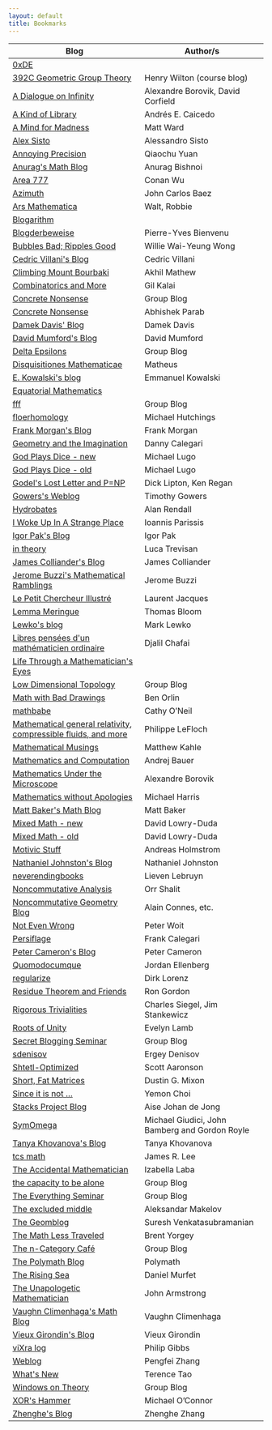 ```yaml
---
layout: default
title: Bookmarks
---
```

Blog | Author/s
-----|---------
[0xDE](http://11011110.livejournal.com/) |	
[392C Geometric Group Theory](https://392c.wordpress.com/) | Henry Wilton (course blog)
[A Dialogue on Infinity](https://dialinf.wordpress.com/) | Alexandre Borovik, David Corfield
[A Kind of Library](https://andrescaicedo.wordpress.com/) | Andrés E. Caicedo
[A Mind for Madness](https://hilbertthm90.wordpress.com/) | Matt Ward
[Alex Sisto](https://alexsisto.wordpress.com/) | Alessandro Sisto
[Annoying Precision](https://qchu.wordpress.com/) | Qiaochu Yuan
[Anurag's Math Blog](https://anuragbishnoi.wordpress.com/) | Anurag Bishnoi
[Area 777](https://conan777.wordpress.com/) | Conan Wu
[Azimuth](https://johncarlosbaez.wordpress.com/) | John Carlos Baez
[Ars Mathematica](http://www.arsmathematica.net/) | Walt, Robbie
[Blogarithm](https://philtynan.wordpress.com/) | 
[Blogderbeweise](https://blogderbeweise.wordpress.com/)	| Pierre-Yves Bienvenu
[Bubbles Bad; Ripples Good](https://williewong.wordpress.com/) | Willie Wai-Yeung Wong
[Cedric Villani's Blog](http://cedricvillani.org/) | Cedric Villani
[Climbing Mount Bourbaki](https://amathew.wordpress.com/) | Akhil Mathew
[Combinatorics and More](https://gilkalai.wordpress.com/) | Gil Kalai
[Concrete Nonsense](https://concretenonsense.wordpress.com/) | Group Blog
[Concrete Nonsense](https://abhishekparab.wordpress.com/) | Abhishek Parab
[Damek Davis' Blog](https://damekdavis.wordpress.com/) | Damek Davis
[David Mumford's Blog](http://www.dam.brown.edu/people/mumford/blog.html) | David Mumford
[Delta Epsilons](https://deltaepsilons.wordpress.com/) | Group Blog
[Disquisitiones Mathematicae](https://matheuscmss.wordpress.com/) | Matheus
[E. Kowalski's blog](http://blogs.ethz.ch/kowalski/) | Emmanuel Kowalski
[Equatorial Mathematics](https://equatorialmaths.wordpress.com/) | 
[fff](https://ffbandf.wordpress.com/) | Group Blog
[floerhomology](https://floerhomology.wordpress.com/) | Michael Hutchings
[Frank Morgan's Blog](http://sites.williams.edu/Morgan/) | Frank Morgan
[Geometry and the Imagination](https://lamington.wordpress.com/) | Danny Calegari
[God Plays Dice - new](http://gottwurfelt.com/)	| Michael Lugo
[God Plays Dice - old](http://godplaysdice.blogspot.ca/) | Michael Lugo
[Godel's Lost Letter and P=NP](https://rjlipton.wordpress.com/) | Dick Lipton, Ken Regan
[Gowers's Weblog](https://gowers.wordpress.com/) | Timothy Gowers
[Hydrobates](https://alanrendall.wordpress.com/) | Alan Rendall
[I Woke Up In A Strange Place](https://yannisparissis.wordpress.com/) | Ioannis Parissis
[Igor Pak's Blog](https://igorpak.wordpress.com/) | Igor Pak
[in theory](https://lucatrevisan.wordpress.com/) | Luca Trevisan
[James Colliander's Blog](http://blog.math.toronto.edu/colliand/) | James Colliander
[Jerome Buzzi's Mathematical Ramblings](https://jbuzzi.wordpress.com/) | Jerome Buzzi
[Le Petit Chercheur Illustré](https://yetaspblog.wordpress.com/) | Laurent Jacques
[Lemma Meringue](https://lemmameringue.wordpress.com/) | Thomas Bloom
[Lewko's blog](https://lewko.wordpress.com/) | Mark Lewko
[Libres pensées d'un mathématicien ordinaire](http://djalil.chafai.net/blog/) |	Djalil Chafai
[Life Through a Mathematician's Eyes](http://lthmath.tumblr.com/) | 
[Low Dimensional Topology](https://ldtopology.wordpress.com/) |	Group Blog
[Math with Bad Drawings](http://mathwithbaddrawings.com/) | Ben Orlin
[mathbabe](http://mathbabe.org/) | Cathy O’Neil
[Mathematical general relativity, compressible fluids, and more](https://philippelefloch.org/) | Philippe LeFloch
[Mathematical Musings](https://matthewkahle.wordpress.com/) | Matthew Kahle
[Mathematics and Computation](http://math.andrej.com/) | Andrej Bauer
[Mathematics Under the Microscope](https://micromath.wordpress.com) | Alexandre Borovik
[Mathematics without Apologies](https://mathematicswithoutapologies.wordpress.com/) | Michael Harris
[Matt Baker's Math Blog](https://mattbakerblog.wordpress.com/) | Matt Baker
[Mixed Math - new](http://davidlowryduda.com/) | David Lowry-Duda
[Mixed Math - old](https://mixedmath.wordpress.com/) | David Lowry-Duda
[Motivic Stuff](https://homotopical.wordpress.com/) | Andreas Holmstrom
[Nathaniel Johnston's Blog](http://www.njohnston.ca/) | Nathaniel Johnston
[neverendingbooks](http://www.neverendingbooks.org/) | Lieven Lebruyn
[Noncommutative Analysis](https://noncommutativeanalysis.wordpress.com/) | Orr Shalit
[Noncommutative Geometry Blog](http://noncommutativegeometry.blogspot.ca/) | Alain Connes, etc.
[Not Even Wrong](http://www.math.columbia.edu/~woit/wordpress/) | Peter Woit
[Persiflage](https://galoisrepresentations.wordpress.com/) | Frank Calegari
[Peter Cameron's Blog](https://cameroncounts.wordpress.com/) | Peter Cameron
[Quomodocumque](https://quomodocumque.wordpress.com/) | Jordan Ellenberg
[regularize](https://regularize.wordpress.com/) | Dirk Lorenz
[Residue Theorem and Friends](http://residuetheorem.com) | Ron Gordon
[Rigorous Trivialities](https://rigtriv.wordpress.com/) | Charles Siegel, Jim Stankewicz
[Roots of Unity](http://blogs.scientificamerican.com/roots-of-unity/) | Evelyn Lamb
[Secret Blogging Seminar](https://sbseminar.wordpress.com/) | Group Blog
[sdenisov](https://sdenisov.wordpress.com/) | Ergey Denisov
[Shtetl-Optimized](http://www.scottaaronson.com/blog/) | Scott Aaronson
[Short, Fat Matrices](https://dustingmixon.wordpress.com/) | Dustin G. Mixon
[Since it is not …](https://ifwisdomwereteachable.wordpress.com/) | Yemon Choi
[Stacks Project Blog](http://math.columbia.edu/~dejong/wordpress/) | Aise Johan de Jong
[SymOmega](https://symomega.wordpress.com/) | Michael Giudici, John Bamberg and Gordon Royle
[Tanya Khovanova's Blog](http://blog.tanyakhovanova.com/) | Tanya Khovanova
[tcs math](http://tcsmath.org/) | James R. Lee
[The Accidental Mathematician](https://ilaba.wordpress.com/) | Izabella Laba
[the capacity to be alone](https://etreseul.wordpress.com/) | Group Blog
[The Everything Seminar](https://cornellmath.wordpress.com/) | Group Blog
[The excluded middle](http://amakelov.github.io/) | Aleksandar Makelov
[The Geomblog](http://blog.geomblog.org/) | Suresh Venkatasubramanian 
[The Math Less Traveled](http://mathlesstraveled.com/) | Brent Yorgey
[The n-Category Café](https://golem.ph.utexas.edu/category/) | Group Blog
[The Polymath Blog](http://polymathprojects.org/) | Polymath
[The Rising Sea](http://therisingsea.org/) | Daniel Murfet
[The Unapologetic Mathematician](https://unapologetic.wordpress.com/) | John Armstrong
[Vaughn Climenhaga's Math Blog](https://vaughnclimenhaga.wordpress.com/) | Vaughn Climenhaga
[Vieux Girondin's Blog](https://vieuxgirondin.wordpress.com/) | Vieux Girondin
[viXra log](http://blog.vixra.org/) | Philip Gibbs
[Weblog](https://pfzhang.wordpress.com/) | Pengfei Zhang
[What's New](https://terrytao.wordpress.com/) | Terence Tao
[Windows on Theory](http://windowsontheory.org/) | Group Blog
[XOR's Hammer](http://xorshammer.com/) | Michael O’Connor
[Zhenghe's Blog](https://zhenghezhang.wordpress.com/) | Zhenghe Zhang
